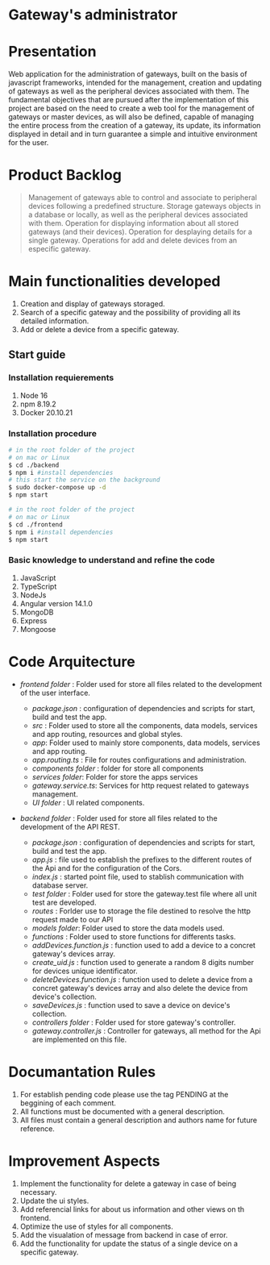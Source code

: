 # Gateway's administrator

# Presentation
Web application for the administration of gateways, built on the basis of javascript frameworks, intended for the management, creation and updating of gateways as well as the peripheral devices associated with them. The fundamental objectives that are pursued after the implementation of this project are based on the need to create a web tool for the management of gateways or master devices, as will also be defined, capable of managing the entire process from the creation of a gateway, its update, its information displayed in detail and in turn guarantee a simple and intuitive environment for the user.

# Product Backlog
> Management of gateways able to control and associate to peripheral devices following a predefined structure.
> Storage gateways objects in a database or locally, as well as the peripheral devices associated with them.
> Operation for displaying information about all stored gateways (and their devices).
> Operation for desplaying details for a single gateway.
> Operations for add and delete devices from an especific gateway.

# Main functionalities developed
1. Creation and display of gateways storaged.
2. Search of a specific gateway and the possibility of providing all its detailed information.
3. Add or delete a device from a specific gateway.

## Start guide

### Installation requierements
1. Node 16
2. npm 8.19.2
3. Docker 20.10.21


### Installation procedure
```bash
# in the root folder of the project 
# on mac or Linux
$ cd ./backend
$ npm i #install dependencies
# this start the service on the background
$ sudo docker-compose up -d
$ npm start

# in the root folder of the project
# on mac or Linux
$ cd ./frontend
$ npm i #install dependencies
$ npm start
```



### Basic knowledge to understand and refine the code
1. JavaScript
2. TypeScript
3. NodeJs 
4. Angular version 14.1.0
5. MongoDB
6. Express
7. Mongoose





# Code Arquitecture
- *frontend folder* : Folder used for store all files related to the development of the user interface.
    - *package.json* : configuration of dependencies and scripts for start, build and test the app.
    - *src* : Folder used to store all the components, data models, services and app routing, resources and global styles.
    - *app*: Folder used to mainly store components, data models, services and app routing.
    - *app.routing.ts* : File for routes configurations and administration.
    - *components folder* : folder for store all components
    - *services folder*: Folder for store the apps services
    - *gateway.service.ts*: Services for http request related to gateways management.
    - *UI folder* : UI related components.

- *backend folder* : Folder used for store all files related to the development of the API REST.
    - *package.json* : configuration of dependencies and scripts for start, build and test the app.
    - *app.js* : file used to establish the prefixes to the different routes of the Api and for the configuration of the Cors.
    - *index.js* :  started point file, used to stablish communication with database server.
    - *test folder* : Folder used for store the gateway.test file where all unit test are developed.
    - *routes* :  Forlder use to storage the file destined to resolve the http request made to our API
    - *models folder*: Folder used to store the data models used.
    - *functions* :  Folder used to store functions for differents tasks.
    - *addDevices.function.js* : function used to add a device to a concret gateway's devices array.
    - *create_uid.js* : function used to generate a random 8 digits number for devices unique identificator.
    - *deleteDevices.function.js* : function used to delete a device from a concret gateway's devices array and also delete the device from device's collection.
    - *saveDevices.js* : function used to save a device on device's collection.
    - *controllers folder* : Folder used for store gateway's controller.
    - *gateway.controller.js* : Controller for gateways, all method for the Api are implemented on this file.


# Documantation Rules
1. For establish pending code please use the tag PENDING at the beggining of each comment.
2. All functions must be documented with a general description.
3. All files must contain a general description and authors name for future reference.

# Improvement Aspects
1. Implement the functionality for delete a gateway in case of being necessary.
2. Update the ui styles.
3. Add referencial links for about us information and other views on th frontend.
4. Optimize the use of styles for all components.
5. Add the visualation of message from backend in case of error.
6. Add the functionality for update the status of a single device on a specific gateway.